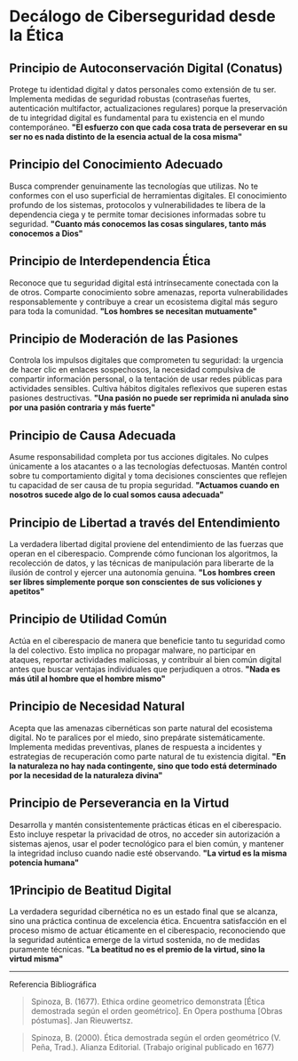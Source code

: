 # Decálogo de Ciberseguridad desde la Ética

## Principio de Autoconservación Digital (Conatus)
Protege tu identidad digital y datos personales como extensión de tu ser. Implementa medidas de seguridad robustas (contraseñas fuertes, autenticación multifactor, actualizaciones regulares) porque la preservación de tu integridad digital es fundamental para tu existencia en el mundo contemporáneo.
**"El esfuerzo con que cada cosa trata de perseverar en su ser no es nada distinto de la esencia actual de la cosa misma"**

## Principio del Conocimiento Adecuado
Busca comprender genuinamente las tecnologías que utilizas. No te conformes con el uso superficial de herramientas digitales. El conocimiento profundo de los sistemas, protocolos y vulnerabilidades te libera de la dependencia ciega y te permite tomar decisiones informadas sobre tu seguridad.
**"Cuanto más conocemos las cosas singulares, tanto más conocemos a Dios"**

## Principio de Interdependencia Ética
Reconoce que tu seguridad digital está intrínsecamente conectada con la de otros. Comparte conocimiento sobre amenazas, reporta vulnerabilidades responsablemente y contribuye a crear un ecosistema digital más seguro para toda la comunidad.
**"Los hombres se necesitan mutuamente"**

## Principio de Moderación de las Pasiones
Controla los impulsos digitales que comprometen tu seguridad: la urgencia de hacer clic en enlaces sospechosos, la necesidad compulsiva de compartir información personal, o la tentación de usar redes públicas para actividades sensibles. Cultiva hábitos digitales reflexivos que superen estas pasiones destructivas.
**"Una pasión no puede ser reprimida ni anulada sino por una pasión contraria y más fuerte"**

## Principio de Causa Adecuada
Asume responsabilidad completa por tus acciones digitales. No culpes únicamente a los atacantes o a las tecnologías defectuosas. Mantén control sobre tu comportamiento digital y toma decisiones conscientes que reflejen tu capacidad de ser causa de tu propia seguridad.
**"Actuamos cuando en nosotros sucede algo de lo cual somos causa adecuada"**

## Principio de Libertad a través del Entendimiento
La verdadera libertad digital proviene del entendimiento de las fuerzas que operan en el ciberespacio. Comprende cómo funcionan los algoritmos, la recolección de datos, y las técnicas de manipulación para liberarte de la ilusión de control y ejercer una autonomía genuina.
**"Los hombres creen ser libres simplemente porque son conscientes de sus voliciones y apetitos"**

## Principio de Utilidad Común
Actúa en el ciberespacio de manera que beneficie tanto tu seguridad como la del colectivo. Esto implica no propagar malware, no participar en ataques, reportar actividades maliciosas, y contribuir al bien común digital antes que buscar ventajas individuales que perjudiquen a otros.
**"Nada es más útil al hombre que el hombre mismo"**

## Principio de Necesidad Natural
Acepta que las amenazas cibernéticas son parte natural del ecosistema digital. No te paralices por el miedo, sino prepárate sistemáticamente. Implementa medidas preventivas, planes de respuesta a incidentes y estrategias de recuperación como parte natural de tu existencia digital.
**"En la naturaleza no hay nada contingente, sino que todo está determinado por la necesidad de la naturaleza divina"**

## Principio de Perseverancia en la Virtud
Desarrolla y mantén consistentemente prácticas éticas en el ciberespacio. Esto incluye respetar la privacidad de otros, no acceder sin autorización a sistemas ajenos, usar el poder tecnológico para el bien común, y mantener la integridad incluso cuando nadie esté observando.
**"La virtud es la misma potencia humana"**

## 1Principio de Beatitud Digital
La verdadera seguridad cibernética no es un estado final que se alcanza, sino una práctica continua de excelencia ética. Encuentra satisfacción en el proceso mismo de actuar éticamente en el ciberespacio, reconociendo que la seguridad auténtica emerge de la virtud sostenida, no de medidas puramente técnicas.
**"La beatitud no es el premio de la virtud, sino la virtud misma"**

____________________________________
Referencia Bibliográfica 

> Spinoza, B. (1677). Ethica ordine geometrico demonstrata [Ética demostrada según el orden geométrico]. En Opera posthuma [Obras póstumas]. Jan Rieuwertsz.

> Spinoza, B. (2000). Ética demostrada según el orden geométrico (V. Peña, Trad.). Alianza Editorial. (Trabajo original publicado en 1677)
